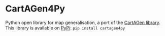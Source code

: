 # CartAGen4Py
Python open library for map generalisation, a port of the [CartAGen library](https://github.com/IGNF/CartAGen).
This library is available on [PyPi](https://pypi.org/project/cartagen4py/): 
`pip install cartagen4py`